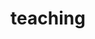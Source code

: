 ---
layout: profiles
permalink: /teaching/
title: teaching
description: See below for some of the courses that I've designed and taught.
nav: true
nav_order: 3

profiles:
  # if you want to include more than one profile, just replicate the following block
  # and create one content file for each profile inside _pages/
  - align: left
    content: profile_astro9.md

  - align: left
    content: profile_champ.md
---
